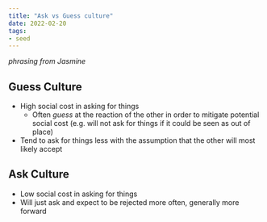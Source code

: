 ```yaml
---
title: "Ask vs Guess culture"
date: 2022-02-20
tags:
- seed
---
```


*phrasing from Jasmine*

## Guess Culture
- High social cost in asking for things
	- Often *guess* at the reaction of the other in order to mitigate potential social cost (e.g. will not ask for things if it could be seen as out of place)
- Tend to ask for things less with the assumption that the other will most likely accept

## Ask Culture
- Low social cost in asking for things
- Will just ask and expect to be rejected more often, generally more forward